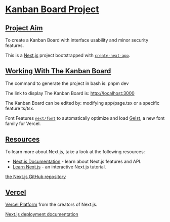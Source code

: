 # **<ins>Kanban Board Project</ins>**

## **<ins>Project Aim</ins>**
To create a Kanban Board with interface usability and minor security features.


This is a [Next.js](https://nextjs.org) project bootstrapped with [`create-next-app`](https://nextjs.org/docs/app/api-reference/cli/create-next-app).

## **<ins>Working With The Kanban Board</ins>**
The command to generate the project in bash is:
pnpm dev

The link to display The Kanban Board is:
[http://localhost:3000](http://localhost:3000)

The Kanban Board can be edited by:
modifying app/page.tsx or a specific feature ts/tsx.

Font Features
[`next/font`](https://nextjs.org/docs/app/building-your-application/optimizing/fonts) to automatically optimize and load [Geist](https://vercel.com/font), a new font family for Vercel.

## **<ins>Resources</ins>**

To learn more about Next.js, take a look at the following resources:

- [Next.js Documentation](https://nextjs.org/docs) - learn about Next.js features and API.
- [Learn Next.js](https://nextjs.org/learn) - an interactive Next.js tutorial.

[the Next.js GitHub repository](https://github.com/vercel/next.js)

## **<ins>Vercel</ins>**

[Vercel Platform](https://vercel.com/new?utm_medium=default-template&filter=next.js&utm_source=create-next-app&utm_campaign=create-next-app-readme) from the creators of Next.js.

[Next.js deployment documentation](https://nextjs.org/docs/app/building-your-application/deploying)
